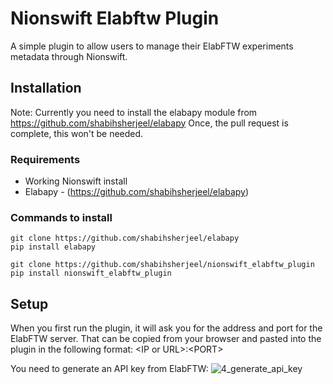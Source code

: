 # Nionswift Elabftw Plugin ##
A simple plugin to allow users to manage their ElabFTW experiments metadata through Nionswift.

## Installation ##

Note: Currently you need to install the elabapy module from https://github.com/shabihsherjeel/elabapy
Once, the pull request is complete, this won't be needed.

### Requirements ###

* Working Nionswift install
* Elabapy - (https://github.com/shabihsherjeel/elabapy)

### Commands to install ###
```
git clone https://github.com/shabihsherjeel/elabapy
pip install elabapy

git clone https://github.com/shabihsherjeel/nionswift_elabftw_plugin
pip install nionswift_elabftw_plugin
```

## Setup ##
When you first run the plugin, it will ask you for the address and port for the ElabFTW server. That can be copied from your browser and pasted into the plugin in the following format:
&lt;IP or URL>:&lt;PORT>

You need to generate an API key from ElabFTW:
![4_generate_api_key](https://user-images.githubusercontent.com/11227940/78170600-d73a7580-745b-11ea-9caf-b3b9c87fe7bd.png)
